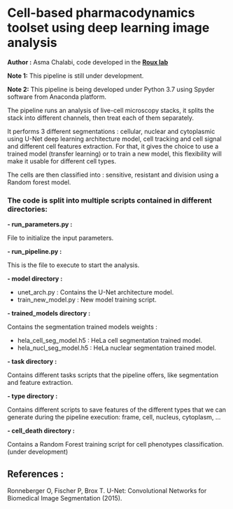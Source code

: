 # Cell-based pharmacodynamics toolset using deep learning image analysis 
**Author :** Asma Chalabi, code developed in the [**Roux lab**](https://github.com/jrxlab) 


**Note 1:** This pipeline is still under development.

**Note 2:** This pipeline is being developed under Python 3.7 using Spyder software from Anaconda platform.


The pipeline runs an analysis of live-cell microscopy stacks, it splits the stack into different channels, then treat each of them separately. 

It performs 3 different segmentations : cellular, nuclear and cytoplasmic using U-Net deep learning architecture model, cell tracking and cell signal and different cell features extraction. For that, it gives
the choice to use a trained model (transfer learning) or to train a new model, this flexibility will make it
usable for different cell types.

The cells are then classified into : sensitive, resistant and division using a Random forest model.

### The code is split into multiple scripts contained in different directories:

**- run_parameters.py :**

  File to initialize the input parameters.

**- run_pipeline.py :**

  This is the file to execute to start the analysis.

**- model directory :**

  - unet_arch.py : Contains the U-Net architecture model.
  - train_new_model.py : New model training script.

**- trained_models directory :**

  Contains the segmentation trained models weights :
   - hela_cell_seg_model.h5 : HeLa cell segmentation trained model.
   - hela_nucl_seg_model.h5 : HeLa nuclear segmentation trained model.

**- task directory :**

  Contains different tasks scripts that the pipeline offers,
  like segmentation and feature extraction.

**- type directory :**

  Contains different scripts to save features of the different types that we can generate
  during the pipeline execution: frame, cell, nucleus, cytoplasm, ...

**- cell_death directory :**

  Contains a Random Forest training script for cell phenotypes classification. (under development)

## References :

Ronneberger O, Fischer P, Brox T. U-Net: Convolutional Networks for Biomedical Image Segmentation (2015).
